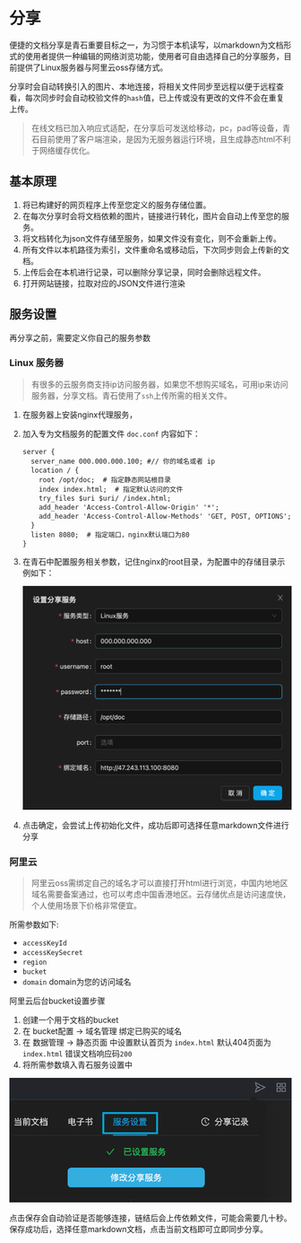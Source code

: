 # 分享

便捷的文档分享是青石重要目标之一，为习惯于本机读写，以markdown为文档形式的使用者提供一种编辑的网络浏览功能，使用者可自由选择自己的分享服务，目前提供了Linux服务器与阿里云oss存储方式。

分享时会自动转换引入的图片、本地连接，将相关文件同步至远程以便于远程查看，每次同步时会自动校验文件的`hash`值，已上传或没有更改的文件不会在重复上传。

> 在线文档已加入响应式适配，在分享后可发送给移动，pc，pad等设备，青石目前使用了客户端渲染，是因为无服务器运行环境，且生成静态html不利于网络缓存优化。

## 基本原理

1. 将已构建好的网页程序上传至您定义的服务存储位置。
2. 在每次分享时会将文档依赖的图片，链接进行转化，图片会自动上传至您的服务。
3. 将文档转化为json文件存储至服务，如果文件没有变化，则不会重新上传。
4. 所有文件以本机路径为索引，文件重命名或移动后，下次同步则会上传新的文档。
5. 上传后会在本机进行记录，可以删除分享记录，同时会删除远程文件。
6. 打开网站链接，拉取对应的JSON文件进行渲染

## 服务设置

再分享之前，需要定义你自己的服务参数

### Linux 服务器

> 有很多的云服务商支持ip访问服务器，如果您不想购买域名，可用ip来访问服务器，分享文档。青石使用了`ssh`上传所需的相关文件。

1. 在服务器上安装nginx代理服务，
2. 加入专为文档服务的配置文件 `doc.conf` 内容如下：

   ```nginx
   server {
     server_name 000.000.000.100; #// 你的域名或者 ip
     location / {
       root /opt/doc;  # 指定静态网站根目录
       index index.html;  # 指定默认访问的文件
       try_files $uri $uri/ /index.html;
       add_header 'Access-Control-Allow-Origin' '*';
       add_header 'Access-Control-Allow-Methods' 'GET, POST, OPTIONS';
     }
     listen 8080;  # 指定端口，nginx默认端口为80
   }
   ```

3. 在青石中配置服务相关参数，记住nginx的root目录，为配置中的存储目录示例如下：

   ![h63Evo-Y1NgjsT83RYHhE](../.images/h63Evo-Y1NgjsT83RYHhE.png)

4. 点击确定，会尝试上传初始化文件，成功后即可选择任意markdown文件进行分享

### 阿里云

> 阿里云oss需绑定自己的域名才可以直接打开html进行浏览，中国内地地区域名需要备案通过，也可以考虑中国香港地区。云存储优点是访问速度快，个人使用场景下价格非常便宜。

所需参数如下:

- `accessKeyId`
- `accessKeySecret`
- `region`
- `bucket`
- `domain` domain为您的访问域名

阿里云后台bucket设置步骤

1. 创建一个用于文档的bucket
2. 在 bucket配置 -> 域名管理 绑定已购买的域名
3. 在 数据管理 -> 静态页面 中设置默认首页为 `index.html` 默认404页面为`index.html` 错误文档响应码`200`
4. 将所需参数填入青石服务设置中

![qH52DzivcNXz8yY_eKec7](../.images/qH52DzivcNXz8yY_eKec7.png)

点击保存会自动验证是否能够连接，链结后会上传依赖文件，可能会需要几十秒。保存成功后，选择任意markdown文档，点击当前文档即可立即同步分享。